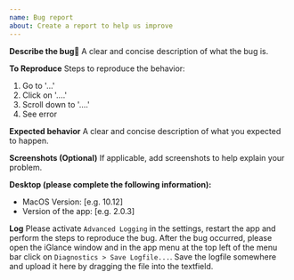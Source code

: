 ```yaml
---
name: Bug report
about: Create a report to help us improve
---
```


**Describe the bug🐛**
A clear and concise description of what the bug is.

**To Reproduce**
Steps to reproduce the behavior:

1. Go to '...'
2. Click on '....'
3. Scroll down to '....'
4. See error

**Expected behavior**
A clear and concise description of what you expected to happen.

**Screenshots (Optional)**
If applicable, add screenshots to help explain your problem.

**Desktop (please complete the following information):**

- MacOS Version: [e.g. 10.12]
- Version of the app: [e.g. 2.0.3]

**Log**
Please activate `Advanced Logging` in the settings, restart the app and perform the steps to reproduce the bug.
After the bug occurred, please open the iGlance window and in the app menu at the top left of the menu bar click on `Diagnostics > Save Logfile...`.
Save the logfile somewhere and upload it here by dragging the file into the textfield.
